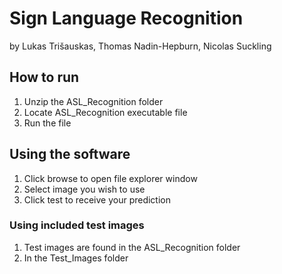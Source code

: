 # Sign Language Recognition
by Lukas Trišauskas, Thomas Nadin-Hepburn, Nicolas Suckling

## How to run

1. Unzip the ASL_Recognition folder
2. Locate ASL_Recognition executable file
3. Run the file

## Using the software

1. Click browse to open file explorer window
2. Select image you wish to use
3. Click test to receive your prediction

### Using included test images 

1. Test images are found in the ASL_Recognition folder
2. In the Test_Images folder

